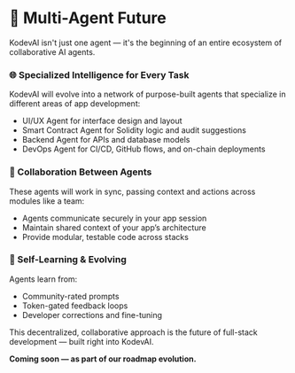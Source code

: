 # 🤖 Multi-Agent Future

KodevAI isn't just one agent — it's the beginning of an entire ecosystem of collaborative AI agents.

### 🌐 Specialized Intelligence for Every Task

KodevAI will evolve into a network of purpose-built agents that specialize in different areas of app development:

* UI/UX Agent for interface design and layout
* Smart Contract Agent for Solidity logic and audit suggestions
* Backend Agent for APIs and database models
* DevOps Agent for CI/CD, GitHub flows, and on-chain deployments

### 🤝 Collaboration Between Agents

These agents will work in sync, passing context and actions across modules like a team:

* Agents communicate securely in your app session
* Maintain shared context of your app’s architecture
* Provide modular, testable code across stacks

### 🧠 Self-Learning & Evolving

Agents learn from:

* Community-rated prompts
* Token-gated feedback loops
* Developer corrections and fine-tuning

This decentralized, collaborative approach is the future of full-stack development — built right into KodevAI.

**Coming soon — as part of our roadmap evolution.**
